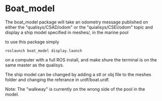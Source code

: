 # Boat_model

The boat_model package will take an odometry message published on either the "qualisys/CSAD/odom" or the "quialisys/CSEI/odom" topic and display a ship model specified in meshes/, in the marine pool

to use this package simply

    roslaunch boat_model display.launch

on a computer with a full ROS install, and make shure the terminal is on the same master as the qualisys.

The ship model can be changed by adding a stl or obj file to the meshes folder and changing the referance in urdf/boat.urdf.

Note: The "walkway" is currently on the wrong side of the pool in the model.